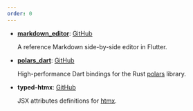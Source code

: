 ```yaml
---
order: 0
---
```


- [**markdown_editor**](/md-edit): [GitHub](https://github.com/Desdaemon/markdown_editor)

  A reference Markdown side-by-side editor in Flutter.

- [**polars_dart**](/polars_dart): [GitHub](https://github.com/Desdaemon/polars_dart)

  High-performance Dart bindings for the Rust [polars](https://pola.rs) library.

- **typed-htmx**: [GitHub](https://github.com/Desdaemon/typed-htmx)

  JSX attributes definitions for [htmx](https://htmx.org/).